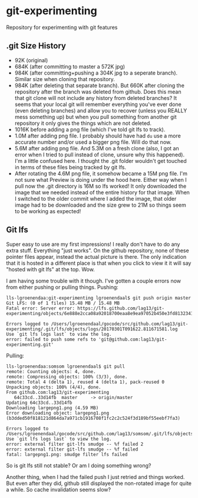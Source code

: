 # git-experimenting

Repository for experimenting with git features

## .git Size History

- 92K (original)
- 684K (after committing to master a 572K jpg)
- 984K (after committing+pushing a 304K jpg to a seperate branch). Similar
  size when cloning that repository.
- 984K (after deleting that separate branch). But 660K after cloning the
  repository after the branch was deleted from github. Does this mean that git
  clone will not include any history from deleted branches? It seems that your
  local git will remember everything you've ever done (even deleting branches)
  and allow you to recover (unless you REALLY mess something up) but when you
  pull something from another git repository it only gives the things which
  are not deleted.
- 1016K before adding a png file (which I've told git lfs to track).
- 1.0M after adding png file. I probably should have had `du` use a more
  accurate number and/or used a bigger png file. Will do that now.
- 5.6M after adding png file. And 5.3M on a fresh clone (also, I got an error
  when I tried to pull instead of clone, unsure why this happened). I'm a
  little confused here. I thought the .git folder wouldn't get touched in
  terms of these files being tracked by git lfs.
- After rotating the 4.6M png file, it somehow became a 15M png file. I'm not
  sure what Preview is doing under the hood here. Either way when I pull now
  the .git directory is 16M so lfs worked! It only downloaded the image that
  we needed instead of the entire history for that image. When I switched to
  the older commit where I added the image, that older image had to be
  downloaded and the size grew to 21M so things seem to be working as
  expected!


## Git lfs

Super easy to use are my first impressions! I really don't have to do any
extra stuff. Everything "just works". On the github repository, none of these
pointer files appear, instead the actual picture is there. The only indication
that it is hosted in a different place is that when you click to view it it
will say "hosted with git lfs" at the top. Wow.

I am having some trouble with it though. I've gotten a couple errors now from
either pushing or pulling things. Pushing:

```
lls-lgroenendaa:git-experimenting lgroenendaal$ git push origin master
Git LFS: (0 of 1 files) 15.48 MB / 15.48 MB
Fatal error: Server error: https://lfs.github.com/lag13/git-experimenting/objects/6e888e2cca08a92018700eaa8e9ea97052b450e3fd8132341988440215052f22/verify

Errors logged to /Users/lgroenendaal/gocode/src/github.com/lag13/git-experimenting/.git/lfs/objects/logs/20170301T091622.811671581.log
Use `git lfs logs last` to view the log.
error: failed to push some refs to 'git@github.com:lag13/git-experimenting.git'
```
Pulling:

```
lls-lgroenendaa:somsom lgroenendaal$ git pull
remote: Counting objects: 4, done.
remote: Compressing objects: 100% (3/3), done.
remote: Total 4 (delta 1), reused 4 (delta 1), pack-reused 0
Unpacking objects: 100% (4/4), done.
From github.com:lag13/git-experimenting
   64c33cd..33d14fb  master     -> origin/master
Updating 64c33cd..33d14fb
Downloading largepng1.png (4.59 MB)
Error downloading object: largepng1.png (b3dded50f818121d864da7a971cb1916708f1fc2c2c524f3d189bf55eebf7fa3)

Errors logged to /Users/lgroenendaal/gocode/src/github.com/lag13/somsom/.git/lfs/objects/logs/20170301T090501.986401855.log
Use `git lfs logs last` to view the log.
error: external filter git-lfs smudge -- %f failed 2
error: external filter git-lfs smudge -- %f failed
fatal: largepng1.png: smudge filter lfs failed
```

So is git lfs still not stable? Or am I doing something wrong?

Another thing, when I had the failed push I just retried and things worked.
But even after they did, github still displayed the non-rotated image for
quite a while. So cache invalidation seems slow?
